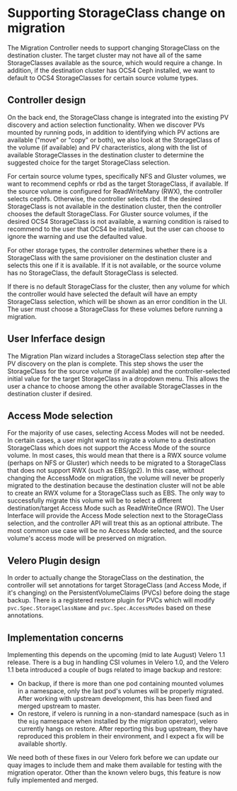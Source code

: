 # Supporting StorageClass change on migration

The Migration Controller needs to support changing StorageClass on the
destination cluster. The target cluster may not have all of the same
StorageClasses available as the source, which would require a
change. In addition, if the destination cluster has OCS4 Ceph
installed, we want to default to OCS4 StorageClasses for certain
source volume types.

## Controller design

On the back end, the StorageClass change is integrated into the
existing PV discovery and action selection functionality. When we
discover PVs mounted by running pods, in addition to identifying which
PV actions are available ("move" or "copy" or both), we also look at
the StorageClass of the volume (if available) and PV characteristics,
along with the list of available StorageClasses in the destination
cluster to determine the suggested choice for the target StorageClass
selection.

For certain source volume types, specifically NFS and Gluster volumes,
we want to recommend cephfs or rbd as the target StorageClass, if
available. If the source volume is configured for ReadWriteMany (RWX),
the controller selects cephfs. Otherwise, the controller selects
rbd. If the desired StorageClass is not available in the
destination cluster, then the controller chooses the default
StorageClass. For Gluster source volumes, if the desired OCS4
StorageClass is not available, a warning condition is raised to
recommend to the user that OCS4 be installed, but the user can choose
to ignore the warning and use the defaulted value.

For other storage types, the controller determines whether there is a
StorageClass with the same provisioner on the destination cluster and
selects this one if it is available. If it is not available, or the
source volume has no StorageClass, the default StorageClass is
selected.

If there is no default StorageClass for the cluster, then any volume
for which the controller would have selected the default will have an
empty StorageClass selection, which will be shown as an error
condition in the UI. The user must choose a StorageClass for these
volumes before running a migration.

## User Inferface design

The Migration Plan wizard includes a StorageClass selection step after
the PV discovery on the plan is complete. This step shows the user the
StorageClass for the source volume (if available) and the
controller-selected initial value for the target StorageClass in a
dropdown menu. This allows the user a chance to choose among the other
available StorageClasses in the destination cluster if desired.

## Access Mode selection

For the majority of use cases, selecting Access Modes will not be
needed. In certain cases, a user might want to migrate a volume to a
destination StorageClass which does not support the Access Mode of the
source volume. In most cases, this would mean that there is a RWX
source volume (perhaps on NFS or Gluster) which needs to be migrated
to a StorageClass that does not support RWX (such as EBS/gp2). In this
case, without changing the AccessMode on migration, the volume will
never be properly migrated to the destination because the destination
cluster will not be able to create an RWX volume for a StorageClass
such as EBS. The only way to successfully migrate this volume will be
to select a different destination/target Access Mode such as
ReadWriteOnce (RWO). The User Interface will provide the Access Mode
selection next to the StorageClass selection, and the controller API
will treat this as an optional attribute. The most common use case
will be no Access Mode selected, and the source volume's access mode
will be preserved on migration.

## Velero Plugin design

In order to actually change the StorageClass on the destination, the
controller will set annotations for target StorageClass (and Access
Mode, if it's changing) on the PersistentVolumeClaims (PVCs)
before doing the stage backup. There is a registered restore plugin
for PVCs which will modify `pvc.Spec.StorageClassName` and
`pvc.Spec.AccessModes` based on these annotations.

## Implementation concerns

Implementing this depends on the upcoming (mid to late August) Velero
1.1 release. There is a bug in handling CSI volumes in Velero 1.0, and
the Velero 1.1 beta introduced a couple of bugs related to image
backup and restore:

* On backup, if there is more than one pod containing mounted volumes
  in a namespace, only the last pod's volumes will be properly
  migrated. After working with upstream development, this has been
  fixed and merged upstream to master.
* On restore, if velero is running in a non-standard namespace (such
  as in the `mig` namespace when installed by the migration operator),
  velero currently hangs on restore. After reporting this bug
  upstream, they have reproduced this problem in their environment,
  and I expect a fix will be available shortly.

We need both of these fixes in our Velero fork before we can update
our quay images to include them and make them available for testing
with the migration operator. Other than the known velero bugs, this
feature is now fully implemented and merged.